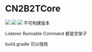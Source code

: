 # CN2B2TCore
[![](https://img.shields.io/badge/MCBBS帖子-GO-red?style=for-the-badge)](https://mcbbs.net)
[![](https://img.shields.io/badge/查看作者-SeeAuthors-red?style=for-the-badge)](https://github.com/orgs/CN2B2TStudios/people)
[![](https://shields.io/badge/CN2B2TCore+-v0.1.1-green?logo=github&style=flat)](https://github.com/CN2B2TStudio/CN2B2TCorePlus)
不可构建版本

Listener Runnable Command 都是空架子

build.gradle 可以借用

